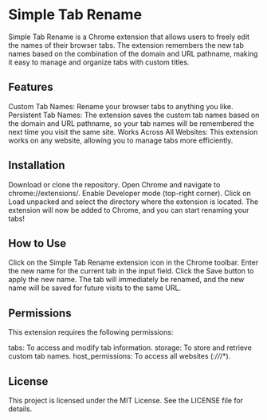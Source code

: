 # Simple Tab Rename

Simple Tab Rename is a Chrome extension that allows users to freely edit the names of their browser tabs. The extension remembers the new tab names based on the combination of the domain and URL pathname, making it easy to manage and organize tabs with custom titles.

## Features
Custom Tab Names: Rename your browser tabs to anything you like.
Persistent Tab Names: The extension saves the custom tab names based on the domain and URL pathname, so your tab names will be remembered the next time you visit the same site.
Works Across All Websites: This extension works on any website, allowing you to manage tabs more efficiently.

## Installation
Download or clone the repository.
Open Chrome and navigate to chrome://extensions/.
Enable Developer mode (top-right corner).
Click on Load unpacked and select the directory where the extension is located.
The extension will now be added to Chrome, and you can start renaming your tabs!

## How to Use
Click on the Simple Tab Rename extension icon in the Chrome toolbar.
Enter the new name for the current tab in the input field.
Click the Save button to apply the new name.
The tab will immediately be renamed, and the new name will be saved for future visits to the same URL.

## Permissions
This extension requires the following permissions:

tabs: To access and modify tab information.
storage: To store and retrieve custom tab names.
host_permissions: To access all websites (*://*/*).

## License
This project is licensed under the MIT License. See the LICENSE file for details.

